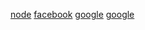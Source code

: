 [node](https://nodejs.org/e/)
[facebook](https://facebook.com.pe/)
[google](https://www.google.com.pe)
[google](https://www.google.com.pe)